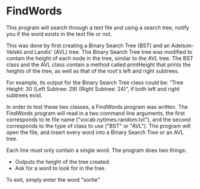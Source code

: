 FindWords
=========

This program will search through a text file and using a search tree, notify you if the word exists in the text file or not. 

This was done by first creating a Binary Search Tree (BST) and an Adelson-Velskii and Landis' (AVL) tree. 
The Binary Search Tree tree was modified to contain the height of each node in the tree, similar to the AVL tree.
The BST class and the AVL class contain a method called printHeight that prints the heights of the tree, as well as that of the root's left and right subtrees.

For example, its output for the Binary Search Tree class could be: 
“Tree Height: 30 (Left Subtree: 29) (Right Subtree: 24)”, if both left and right subtrees exist.

In order to test these two classes, a FindWords program was written. The FindWords program will read in a two command line arguments, the first corresponds to te file name ("vocab.nytimes.random.txt"), and the second corresponds to the type of class to use ("BST" or "AVL"). The program will open the file, and insert every word into a Binary Search Tree or an AVL tree. 

Each line must only contain a single word. 
The program does two things:
- Outputs the height of the tree created. 
- Ask for a word to look for in the tree.

To exit, simply enter the word "sortie"
